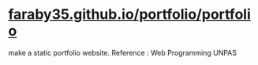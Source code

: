 # [faraby35.github.io/portfolio/portfolio](https://faraby35.github.io/portfolio/)
make a static portfolio website. Reference : Web Programming UNPAS
